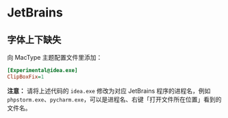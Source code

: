 # JetBrains

## 字体上下缺失

向 MacType 主题配置文件里添加：


```ini
[Experimental@idea.exe] 
ClipBoxFix=1
```

**注意：** 请将上述代码的 `idea.exe` 修改为对应 JetBrains 程序的进程名，例如 `phpstorm.exe`、`pycharm.exe`，可以是进程名、右键「打开文件所在位置」看到的文件名。

